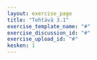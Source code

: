 ```yaml
---
layout: exercise_page
title: "Tehtävä 3.1"
exercise_template_name: "#"
exercise_discussion_id: "#"
exercise_upload_id: "#"
kesken: 1
---
```



